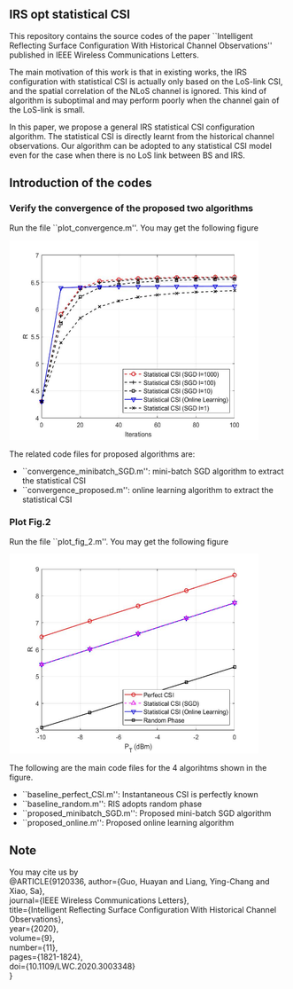## IRS opt statistical CSI

This repository contains the source codes of the paper ``Intelligent Reflecting Surface Configuration With Historical Channel Observations'' published in IEEE Wireless Communications Letters.


The main motivation of this work is that in existing works, the IRS configuration with statistical CSI is actually only based on the LoS-link CSI, and the spatial correlation of the NLoS channel is ignored. This kind of algorithm is suboptimal and may perform poorly when the channel gain of the LoS-link is small. 

In this paper, we propose a general IRS statistical CSI configuration algorithm. The statistical CSI is directly learnt from the historical channel observations. Our algorithm can be adopted to any statistical CSI model even for the case when there is no LoS link between BS and IRS.

## Introduction of the codes

### Verify the convergence of the proposed two algorithms

Run the file ``plot_convergence.m''. You may get the following figure

<img src="./convergence.jpg" height="360" width="450" >

The related code files for proposed algorithms are:

+ ``convergence_minibatch_SGD.m'': mini-batch SGD algorithm to extract the statistical CSI
+ ``convergence_proposed.m'': online learning algorithm to extract the statistical CSI

### Plot Fig.2

Run the file ``plot_fig_2.m''. You may get the following figure

<img src="./Fig2.jpg" height="360" width="450" >

The following are the main code files for the 4 algorihtms shown in the figure.

+ ``baseline_perfect_CSI.m'': Instantaneous CSI is perfectly known
+ ``baseline_random.m'':  RIS adopts random phase
+ ``proposed_minibatch_SGD.m'': Proposed mini-batch SGD algorithm
+ ``proposed_online.m'': Proposed online learning algorithm

## Note
You may cite us by  
@ARTICLE{9120336, 
author={Guo, Huayan and Liang, Ying-Chang and Xiao, Sa},  
journal={IEEE Wireless Communications Letters},  
title={Intelligent Reflecting Surface Configuration With Historical Channel Observations},   
year={2020},  
volume={9},  
number={11},  
pages={1821-1824},  
doi={10.1109/LWC.2020.3003348}  
}
